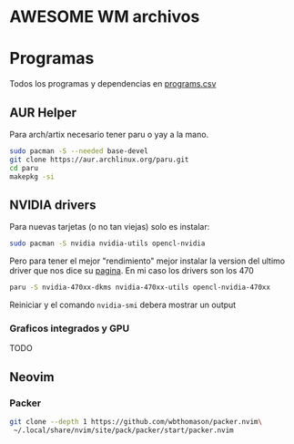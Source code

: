 # AWESOME WM archivos
# Programas
Todos los programas y dependencias en [programs.csv](./programs.csv)

## AUR Helper
Para arch/artix necesario tener paru o yay a la mano.
```sh
sudo pacman -S --needed base-devel
git clone https://aur.archlinux.org/paru.git
cd paru
makepkg -si
```
## NVIDIA drivers
Para nuevas tarjetas (o no tan viejas) solo es instalar:
```sh
sudo pacman -S nvidia nvidia-utils opencl-nvidia
```
Pero para tener el mejor "rendimiento" mejor instalar la version
del ultimo driver que nos dice su [pagina](https://google.com/).
En mi caso los drivers son los 470
```sh
paru -S nvidia-470xx-dkms nvidia-470xx-utils opencl-nvidia-470xx
```
Reiniciar y el comando `nvidia-smi` debera mostrar un output

### Graficos integrados y GPU
TODO

## Neovim
### Packer
```sh
git clone --depth 1 https://github.com/wbthomason/packer.nvim\
 ~/.local/share/nvim/site/pack/packer/start/packer.nvim
```
